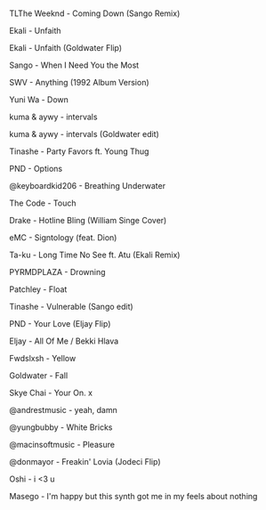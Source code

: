 # 

TLThe Weeknd - Coming Down (Sango Remix)

Ekali - Unfaith

Ekali - Unfaith (Goldwater Flip)

Sango - When I Need You the Most

SWV - Anything (1992 Album Version)

Yuni Wa - Down

kuma & aywy - intervals

kuma & aywy - intervals (Goldwater edit)

Tinashe - Party Favors ft. Young Thug

PND - Options

@keyboardkid206 - Breathing Underwater

The Code - Touch

Drake - Hotline Bling (William Singe Cover)

eMC - Signtology (feat. Dion)

Ta-ku - Long Time No See ft. Atu (Ekali Remix)

PYRMDPLAZA - Drowning

Patchley - Float

Tinashe - Vulnerable (Sango edit)

PND - Your Love (Eljay Flip)

Eljay - All Of Me / Bekki Hlava

Fwdslxsh - Yellow

Goldwater - Fall 

Skye Chai - Your On. x

@andrestmusic - yeah, damn

@yungbubby - White Bricks 

@macinsoftmusic - Pleasure

@donmayor - Freakin' Lovia (Jodeci Flip)

Oshi - i <3 u

Masego - I'm happy but this synth got me in my feels about nothing
